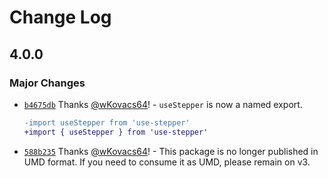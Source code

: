 # Change Log

## 4.0.0

### Major Changes

- [`b4675db`](https://github.com/wKovacs64/use-stepper/commit/b4675dba037347d2b81a1bde3de2cda5c2ecd745) Thanks [@wKovacs64](https://github.com/wKovacs64)! - `useStepper` is now a named export.

  ```diff
  -import useStepper from 'use-stepper'
  +import { useStepper } from 'use-stepper'
  ```

- [`588b235`](https://github.com/wKovacs64/use-stepper/commit/588b235581080bc476e3f537910edf932bea819e) Thanks [@wKovacs64](https://github.com/wKovacs64)! - This package is no longer published in UMD format. If you need to consume it as UMD, please remain on v3.
